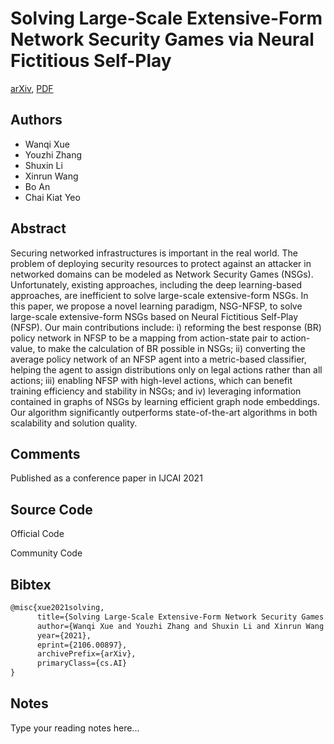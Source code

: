 
# Solving Large-Scale Extensive-Form Network Security Games via Neural Fictitious Self-Play

[arXiv](https://arxiv.org/abs/2106.0897), [PDF](https://arxiv.org/pdf/2106.0897.pdf)

## Authors

- Wanqi Xue
- Youzhi Zhang
- Shuxin Li
- Xinrun Wang
- Bo An
- Chai Kiat Yeo

## Abstract

Securing networked infrastructures is important in the real world. The problem of deploying security resources to protect against an attacker in networked domains can be modeled as Network Security Games (NSGs). Unfortunately, existing approaches, including the deep learning-based approaches, are inefficient to solve large-scale extensive-form NSGs. In this paper, we propose a novel learning paradigm, NSG-NFSP, to solve large-scale extensive-form NSGs based on Neural Fictitious Self-Play (NFSP). Our main contributions include: i) reforming the best response (BR) policy network in NFSP to be a mapping from action-state pair to action-value, to make the calculation of BR possible in NSGs; ii) converting the average policy network of an NFSP agent into a metric-based classifier, helping the agent to assign distributions only on legal actions rather than all actions; iii) enabling NFSP with high-level actions, which can benefit training efficiency and stability in NSGs; and iv) leveraging information contained in graphs of NSGs by learning efficient graph node embeddings. Our algorithm significantly outperforms state-of-the-art algorithms in both scalability and solution quality.

## Comments

Published as a conference paper in IJCAI 2021

## Source Code

Official Code



Community Code



## Bibtex

```tex
@misc{xue2021solving,
      title={Solving Large-Scale Extensive-Form Network Security Games via Neural Fictitious Self-Play}, 
      author={Wanqi Xue and Youzhi Zhang and Shuxin Li and Xinrun Wang and Bo An and Chai Kiat Yeo},
      year={2021},
      eprint={2106.00897},
      archivePrefix={arXiv},
      primaryClass={cs.AI}
}
```

## Notes

Type your reading notes here...

